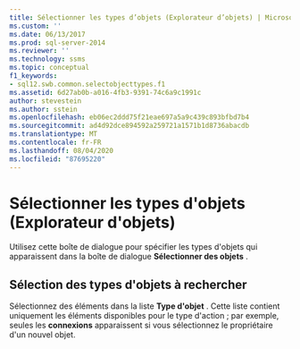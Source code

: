 ```yaml
---
title: Sélectionner les types d’objets (Explorateur d’objets) | Microsoft Docs
ms.custom: ''
ms.date: 06/13/2017
ms.prod: sql-server-2014
ms.reviewer: ''
ms.technology: ssms
ms.topic: conceptual
f1_keywords:
- sql12.swb.common.selectobjecttypes.f1
ms.assetid: 6d27ab0b-a016-4fb3-9391-74c6a9c1991c
author: stevestein
ms.author: sstein
ms.openlocfilehash: eb06ec2ddd75f21eae697a5a9c439c893bfbd7b4
ms.sourcegitcommit: ad4d92dce894592a259721a1571b1d8736abacdb
ms.translationtype: MT
ms.contentlocale: fr-FR
ms.lasthandoff: 08/04/2020
ms.locfileid: "87695220"
---
```

# <a name="select-object-types-object-explorer"></a>Sélectionner les types d'objets (Explorateur d'objets)
  Utilisez cette boîte de dialogue pour spécifier les types d'objets qui apparaissent dans la boîte de dialogue **Sélectionner des objets** .  
  
## <a name="select-the-types-of-objects-to-find"></a>Sélection des types d'objets à rechercher  
 Sélectionnez des éléments dans la liste **Type d'objet** . Cette liste contient uniquement les éléments disponibles pour le type d'action ; par exemple, seules les **connexions** apparaissent si vous sélectionnez le propriétaire d'un nouvel objet.  
  
  
